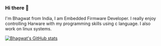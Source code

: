 ### Hi there 👋

I'm Bhagwat from India, I am Embedded Firmware Developer. I really enjoy controlling Harware with my programming skills using c language. I also work on linux systems.

[![Bhagwat's GitHub stats](https://github-readme-stats.vercel.app/api?username=bhagwat-99)](https://github.com/bhagwat-99/github-readme-stats)
